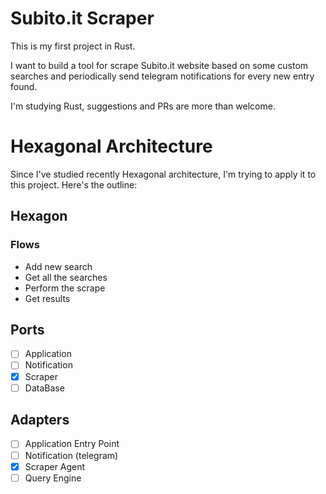 # Subito.it Scraper

This is my first project in Rust.

I want to build a tool for scrape Subito.it website based on some custom searches and periodically send telegram notifications for every new entry found.

I'm studying Rust, suggestions and PRs are more than welcome.

# Hexagonal Architecture

Since I've studied recently Hexagonal architecture, I'm trying to apply it to this project. Here's the outline:

## Hexagon
### Flows
- Add new search
- Get all the searches
- Perform the scrape
- Get results
## Ports
- [ ] Application
- [ ] Notification
- [X] Scraper
- [ ] DataBase
## Adapters
- [ ] Application Entry Point
- [ ] Notification (telegram)
- [X] Scraper Agent
- [ ] Query Engine